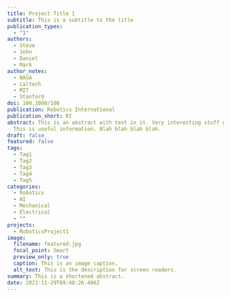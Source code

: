```yaml
---
title: Project Title 1
subtitle: This is a subtitle to the title
publication_types:
  - "1"
authors:
  - Steve
  - John
  - Daniel
  - Mark
author_notes:
  - NASA
  - Caltech
  - MIT
  - Stanford
doi: 100.1000/100
publication: Robotics International
publication_short: RI
abstract: This is an abstract with text in it. Very interesting stuff goes here.
  This is useful information. Blah blah blah blah.
draft: false
featured: false
tags:
  - Tag1
  - Tag2
  - Tag3
  - Tag4
  - Tag5
categories:
  - Robotics
  - AI
  - Mechanical
  - Electrical
  - ""
projects:
  - RoboticsProject1
image:
  filename: featured.jpg
  focal_point: Smart
  preview_only: true
  caption: This is an image caption.
  alt_text: This is the description for screen readers.
summary: This is a shortened abstract.
date: 2021-11-29T09:48:26.496Z
---
```


